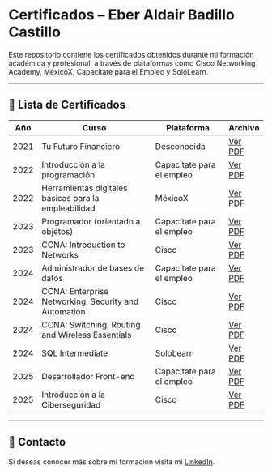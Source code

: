 # Certificados – Eber Aldair Badillo Castillo

Este repositorio contiene los certificados obtenidos durante mi formación académica y profesional, a través de plataformas como Cisco Networking Academy, MéxicoX, Capacítate para el Empleo y SoloLearn.

---

## 📜 Lista de Certificados

| Año | Curso | Plataforma | Archivo |
|-----|-------|------------|---------|
| 2021 | Tu Futuro Financiero | Desconocida | [Ver PDF](./2021%20Certificado%20Tu%20Futuro%20Financiero.pdf) |
| 2022 | Introducción a la programación | Capacítate para el empleo | [Ver PDF](./2022%20Certificado%20Capac%C3%ADtate%20para%20el%20empleo%20curso%20Introducci%C3%B3n%20a%20la%20programaci%C3%B3n.pdf) |
| 2022 | Herramientas digitales básicas para la empleabilidad | MéxicoX | [Ver PDF](./2022%20Certificado%20M%C3%A9xicoX%20Herramientas%20digitales%20b%C3%A1sicas%20para%20la%20empleabilidad.pdf) |
| 2023 | Programador (orientado a objetos) | Capacítate para el empleo | [Ver PDF](./2023%20Certificado%20Capac%C3%ADtate%20para%20el%20empleo%20Programador%20%28orientado%20a%20objetos%29.pdf) |
| 2023 | CCNA: Introduction to Networks | Cisco | [Ver PDF](./2023%20Certificado%20Cisco%20CCNA-_Introduction_to_Networks_ec534669-e465-4be1-963d-8c34156520ac.pdf) |
| 2024 | Administrador de bases de datos | Capacítate para el empleo | [Ver PDF](./2024%20Certificado%20Capac%C3%ADtate%20para%20el%20empleo%20curso%20Administrador%20de%20bases%20de%20datos.pdf) |
| 2024 | CCNA: Enterprise Networking, Security and Automation | Cisco | [Ver PDF](./2024%20Certificado%20Cisco%20CCNA-_Enterprise_Networking-_Security-_and_Automation_b930a1a8-8941-4376-8959-859254f5718f.pdf) |
| 2024 | CCNA: Switching, Routing and Wireless Essentials | Cisco | [Ver PDF](./2024%20Certificado%20Cisco%20CCNA-_Switching-_Routing-_and_Wireless_Essentials_9318b32d-7e28-43fb-8c96-a6fad00f8602.pdf) |
| 2024 | SQL Intermediate | SoloLearn | [Ver PDF](./2024%20Certificado%20Solo%20Learn%20SQL%20Intermediate.pdf) |
| 2025 | Desarrollador Front-end | Capacítate para el empleo | [Ver PDF](./2025%20Certificado%20Capac%C3%ADtate%20para%20el%20empleo%20Desarrollador%20Front-end.pdf) |
| 2025 | Introducción a la Ciberseguridad | Cisco | [Ver PDF](./2025%20Certificado%20Cisco%20Introducci%C3%B3n%20a%20la%20Ciberseguridad_14ceee24-f629-4fb3-a837-c1205ecdb844.pdf) |

---

## 📌 Contacto

Si deseas conocer más sobre mi formación visita mi [LinkedIn](https://www.linkedin.com/in/eber-aldair-badillo-castillo-0354ba365/).

